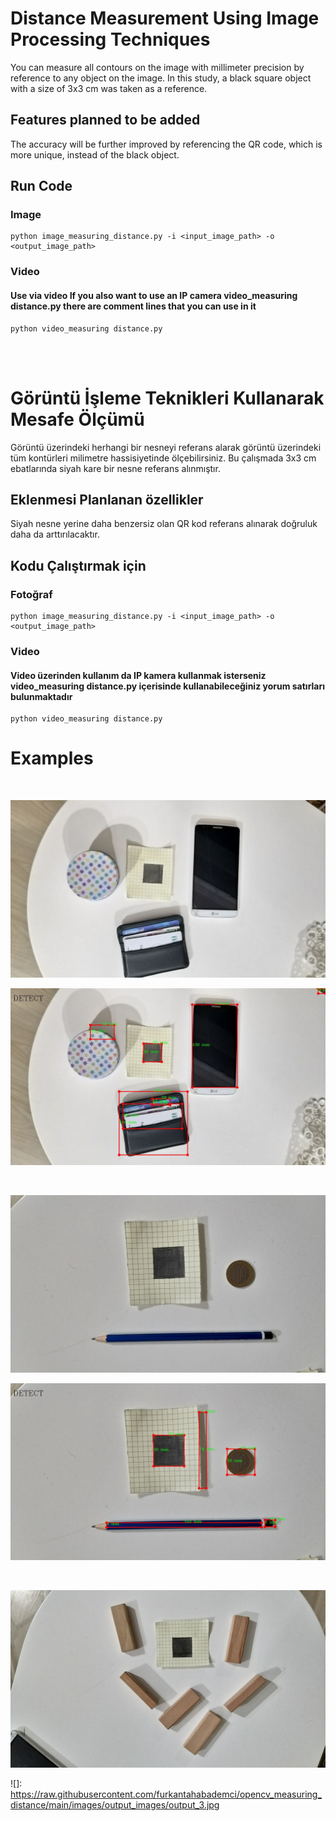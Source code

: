 
# Distance Measurement Using Image Processing Techniques

You can measure all contours on the image with millimeter precision by reference to any object on the image. In this study, a black square object with a size of 3x3 cm was taken as a reference.

    
## Features planned to be added
The accuracy will be further improved by referencing the QR code, which is more unique, instead of the black object.

## Run Code
### Image
```
python image_measuring_distance.py -i <input_image_path> -o <output_image_path>
```
### Video 
#### Use via video If you also want to use an IP camera video_measuring distance.py there are comment lines that you can use in it

```
python video_measuring distance.py
```
<br>
<br>

# Görüntü İşleme Teknikleri Kullanarak Mesafe Ölçümü 

Görüntü üzerindeki herhangi bir nesneyi referans alarak görüntü üzerindeki tüm kontürleri milimetre hassisiyetinde ölçebilirsiniz. Bu çalışmada 3x3 cm ebatlarında siyah kare bir nesne referans alınmıştır. 

    
## Eklenmesi Planlanan özellikler
Siyah nesne yerine daha benzersiz olan QR kod referans alınarak doğruluk daha da arttırılacaktır.

## Kodu Çalıştırmak için
### Fotoğraf 
```
python image_measuring_distance.py -i <input_image_path> -o <output_image_path>
```
### Video 
#### Video üzerinden kullanım da IP kamera kullanmak isterseniz video_measuring distance.py içerisinde kullanabileceğiniz yorum satırları bulunmaktadır 

```
python video_measuring distance.py
```
# Examples
<br>

![ ](https://raw.githubusercontent.com/furkantahabademci/opencv_measuring_distance/main/images/input_images/input_1.jpg)

![ ](https://raw.githubusercontent.com/furkantahabademci/opencv_measuring_distance/main/images/output_images/output_1.jpg)

<br>

![ ](https://raw.githubusercontent.com/furkantahabademci/opencv_measuring_distance/main/images/input_images/input_2.jpg)

![ ](https://raw.githubusercontent.com/furkantahabademci/opencv_measuring_distance/main/images/output_images/output_2.jpg)

<br>

![ ](https://raw.githubusercontent.com/furkantahabademci/opencv_measuring_distance/main/images/input_images/input_3.jpg)

![]: https://raw.githubusercontent.com/furkantahabademci/opencv_measuring_distance/main/images/output_images/output_3.jpg